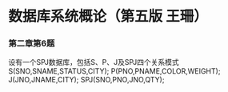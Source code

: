 # 数据库系统概论（第五版 王珊）
### 第二章第6题
设有一个SPJ数据库，包括S、P、J及SPJ四个关系模式<br/>
	S(SNO,SNAME,STATUS,CITY);
	P(PNO,PNAME,COLOR,WEIGHT);
	J(JNO,JNAME,CITY);
	SPJ(SNO,PNO,JNO,QTY);
